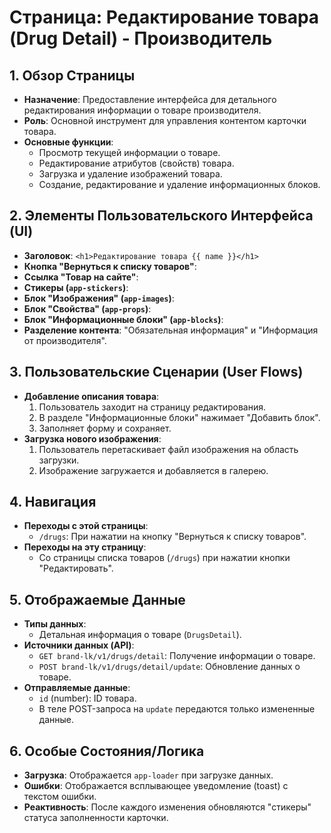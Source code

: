 # Страница: Редактирование товара (Drug Detail) - Производитель

## 1. Обзор Страницы

- **Назначение**: Предоставление интерфейса для детального редактирования информации о товаре производителя.
- **Роль**: Основной инструмент для управления контентом карточки товара.
- **Основные функции**:
    - Просмотр текущей информации о товаре.
    - Редактирование атрибутов (свойств) товара.
    - Загрузка и удаление изображений товара.
    - Создание, редактирование и удаление информационных блоков.

## 2. Элементы Пользовательского Интерфейса (UI)

- **Заголовок**: `<h1>Редактирование товара {{ name }}</h1>`
- **Кнопка "Вернуться к списку товаров"**:
- **Ссылка "Товар на сайте"**:
- **Стикеры (`app-stickers`)**:
- **Блок "Изображения" (`app-images`)**:
- **Блок "Свойства" (`app-props`)**:
- **Блок "Информационные блоки" (`app-blocks`)**:
- **Разделение контента**: "Обязательная информация" и "Информация от производителя".

## 3. Пользовательские Сценарии (User Flows)

- **Добавление описания товара**:
    1. Пользователь заходит на страницу редактирования.
    2. В разделе "Информационные блоки" нажимает "Добавить блок".
    3. Заполняет форму и сохраняет.
- **Загрузка нового изображения**:
    1. Пользователь перетаскивает файл изображения на область загрузки.
    2. Изображение загружается и добавляется в галерею.

## 4. Навигация

- **Переходы с этой страницы**:
    - `/drugs`: При нажатии на кнопку "Вернуться к списку товаров".
- **Переходы на эту страницу**:
    - Со страницы списка товаров (`/drugs`) при нажатии кнопки "Редактировать".

## 5. Отображаемые Данные

- **Типы данных**:
    - Детальная информация о товаре (`DrugsDetail`).
- **Источники данных (API)**:
    - `GET brand-lk/v1/drugs/detail`: Получение информации о товаре.
    - `POST brand-lk/v1/drugs/detail/update`: Обновление данных о товаре.
- **Отправляемые данные**:
    - `id` (number): ID товара.
    - В теле POST-запроса на `update` передаются только измененные данные.

## 6. Особые Состояния/Логика

- **Загрузка**: Отображается `app-loader` при загрузке данных.
- **Ошибки**: Отображается всплывающее уведомление (toast) с текстом ошибки.
- **Реактивность**: После каждого изменения обновляются "стикеры" статуса заполненности карточки.
